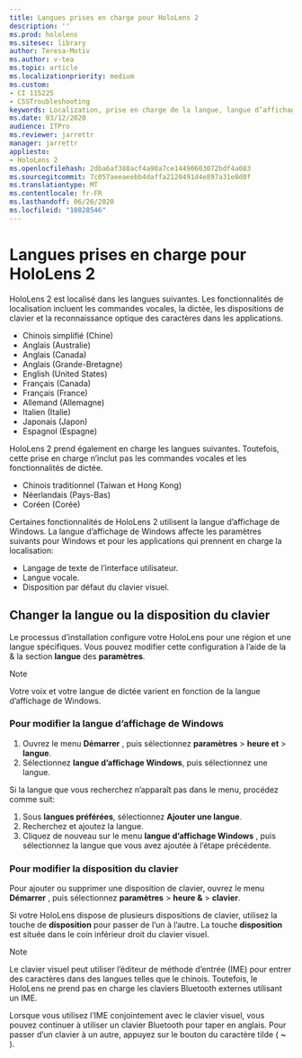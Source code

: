 ```yaml
---
title: Langues prises en charge pour HoloLens 2
description: ''
ms.prod: hololens
ms.sitesec: library
author: Teresa-Motiv
ms.author: v-tea
ms.topic: article
ms.localizationpriority: medium
ms.custom:
- CI 115225
- CSSTroubleshooting
keywords: Localization, prise en charge de la langue, langue d’affichage, langue du clavier, IME, disposition du clavier
ms.date: 03/12/2020
audience: ITPro
ms.reviewer: jarrettr
manager: jarrettr
appliesto:
- HoloLens 2
ms.openlocfilehash: 2dba6af388acf4a90a7ce14490603072bdf4a083
ms.sourcegitcommit: 7c057aeeaeebb4daffa2120491d4e897a31e8d0f
ms.translationtype: MT
ms.contentlocale: fr-FR
ms.lasthandoff: 06/26/2020
ms.locfileid: "10828546"
---
```

# Langues prises en charge pour HoloLens 2

HoloLens 2 est localisé dans les langues suivantes. Les fonctionnalités de localisation incluent les commandes vocales, la dictée, les dispositions de clavier et la reconnaissance optique des caractères dans les applications.

- Chinois simplifié (Chine)
- Anglais (Australie)
- Anglais (Canada)
- Anglais (Grande-Bretagne)
- English (United States)
- Français (Canada)
- Français (France)
- Allemand (Allemagne)
- Italien (Italie)
- Japonais (Japon)
- Espagnol (Espagne)

HoloLens 2 prend également en charge les langues suivantes. Toutefois, cette prise en charge n’inclut pas les commandes vocales et les fonctionnalités de dictée.

- Chinois traditionnel (Taiwan et Hong Kong)
- Néerlandais (Pays-Bas)
- Coréen (Corée)

Certaines fonctionnalités de HoloLens 2 utilisent la langue d’affichage de Windows. La langue d’affichage de Windows affecte les paramètres suivants pour Windows et pour les applications qui prennent en charge la localisation:

- Langage de texte de l’interface utilisateur.
- Langue vocale.
- Disposition par défaut du clavier visuel.

## Changer la langue ou la disposition du clavier

Le processus d’installation configure votre HoloLens pour une région et une langue spécifiques. Vous pouvez modifier cette configuration à l’aide de la & la section **langue** des **paramètres**.

> [!NOTE]  
> Votre voix et votre langue de dictée varient en fonction de la langue d’affichage de Windows.

### Pour modifier la langue d’affichage de Windows

1. Ouvrez le menu **Démarrer** , puis sélectionnez **paramètres**  >  **heure et**  >  **langue**.
2. Sélectionnez **langue d’affichage Windows**, puis sélectionnez une langue.  

Si la langue que vous recherchez n’apparaît pas dans le menu, procédez comme suit:  

1. Sous **langues préférées**, sélectionnez **Ajouter une langue**.
2. Recherchez et ajoutez la langue.
3. Cliquez de nouveau sur le menu **langue d’affichage Windows** , puis sélectionnez la langue que vous avez ajoutée à l’étape précédente.

### Pour modifier la disposition du clavier

Pour ajouter ou supprimer une disposition de clavier, ouvrez le menu **Démarrer** , puis sélectionnez **paramètres**  >  **heure &**  >  **clavier**.

Si votre HoloLens dispose de plusieurs dispositions de clavier, utilisez la touche de **disposition** pour passer de l’un à l’autre. La touche **disposition** est située dans le coin inférieur droit du clavier visuel.

> [!NOTE]  
> Le clavier visuel peut utiliser l’éditeur de méthode d’entrée (IME) pour entrer des caractères dans des langues telles que le chinois. Toutefois, le HoloLens ne prend pas en charge les claviers Bluetooth externes utilisant un IME.
>  
> Lorsque vous utilisez l’IME conjointement avec le clavier visuel, vous pouvez continuer à utiliser un clavier Bluetooth pour taper en anglais. Pour passer d’un clavier à un autre, appuyez sur le bouton du caractère tilde ( **~** ).

